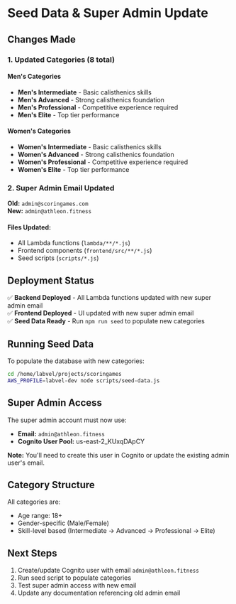 # Seed Data & Super Admin Update

## Changes Made

### 1. Updated Categories (8 total)

#### Men's Categories
- **Men's Intermediate** - Basic calisthenics skills
- **Men's Advanced** - Strong calisthenics foundation
- **Men's Professional** - Competitive experience required
- **Men's Elite** - Top tier performance

#### Women's Categories
- **Women's Intermediate** - Basic calisthenics skills
- **Women's Advanced** - Strong calisthenics foundation
- **Women's Professional** - Competitive experience required
- **Women's Elite** - Top tier performance

### 2. Super Admin Email Updated

**Old:** `admin@scoringames.com`  
**New:** `admin@athleon.fitness`

#### Files Updated:
- All Lambda functions (`lambda/**/*.js`)
- Frontend components (`frontend/src/**/*.js`)
- Seed scripts (`scripts/*.js`)

## Deployment Status

✅ **Backend Deployed** - All Lambda functions updated with new super admin email  
✅ **Frontend Deployed** - UI updated with new super admin email  
✅ **Seed Data Ready** - Run `npm run seed` to populate new categories

## Running Seed Data

To populate the database with new categories:

```bash
cd /home/labvel/projects/scoringames
AWS_PROFILE=labvel-dev node scripts/seed-data.js
```

## Super Admin Access

The super admin account must now use:
- **Email:** `admin@athleon.fitness`
- **Cognito User Pool:** us-east-2_KUxqDApCY

**Note:** You'll need to create this user in Cognito or update the existing admin user's email.

## Category Structure

All categories are:
- Age range: 18+
- Gender-specific (Male/Female)
- Skill-level based (Intermediate → Advanced → Professional → Elite)

## Next Steps

1. Create/update Cognito user with email `admin@athleon.fitness`
2. Run seed script to populate categories
3. Test super admin access with new email
4. Update any documentation referencing old admin email
